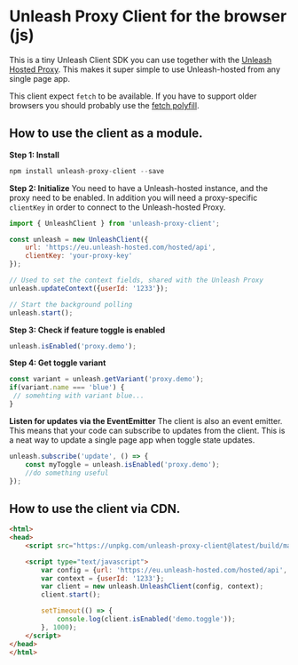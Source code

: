 # Unleash Proxy Client for the browser (js)

This is a tiny Unleash Client SDK you can use together with the 
[Unleash Hosted Proxy](https://www.unleash-hosted.com/articles/the-unleash-proxy). 
This makes it super simple to use Unleash-hosted from any single page app. 

This client expect `fetch` to be available. If you have to support older
browsers you should probably use the [fetch polyfill](https://github.com/github/fetch). 


## How to use the client as a module.


**Step 1: Install**
```js
npm install unleash-proxy-client --save
```

**Step 2: Initialize**
You need to have a Unleash-hosted instance, and the proxy need to be enabled. In addition you will need a proxy-specific `clientKey` in order to connect  to the Unleash-hosted Proxy.
```js
import { UnleashClient } from 'unleash-proxy-client';

const unleash = new UnleashClient({
    url: 'https://eu.unleash-hosted.com/hosted/api',
    clientKey: 'your-proxy-key'
});

// Used to set the context fields, shared with the Unleash Proxy
unleash.updateContext({userId: '1233'});

// Start the background polling
unleash.start();
```

**Step 3: Check if feature toggle is enabled**
```js
unleash.isEnabled('proxy.demo');
```


**Step 4: Get toggle variant**
```js
const variant = unleash.getVariant('proxy.demo');
if(variant.name === 'blue') {
 // somehting with variant blue...
}
```

**Listen for updates via the EventEmitter**
The client is also an event emitter. This means that your code can subscribe to updates from the client. This is a neat way to update a single page app when toggle state updates. 

```js
unleash.subscribe('update', () => {
    const myToggle = unleash.isEnabled('proxy.demo');
    //do something useful
});
```


## How to use the client via CDN.

```html
<html>
<head>
    <script src="https://unpkg.com/unleash-proxy-client@latest/build/main.min.js" type="text/javascript"></script>

    <script type="text/javascript">
        var config = {url: 'https://eu.unleash-hosted.com/hosted/api', clientKey: 'some-proxy-key'};
        var context = {userId: '1233'};
        var client = new unleash.UnleashClient(config, context);
        client.start();

        setTimeout(() => {
            console.log(client.isEnabled('demo.toggle'));
        }, 1000);
    </script>
</head>
</html>
```